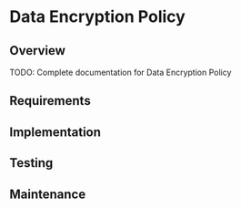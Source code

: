 # Data Encryption Policy

## Overview
TODO: Complete documentation for Data Encryption Policy

## Requirements

## Implementation

## Testing

## Maintenance
